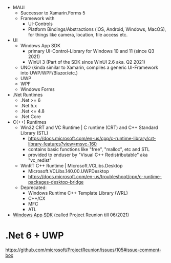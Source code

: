 - MAUI
  - Successor to Xamarin.Forms 5
  - Framework with
    - UI-Controls
    - Platform Bindings/Abstractions (iOS, Android, Windows, MacOS), for things like camera, location, file access etc.
- UI
  - Windows App SDK
    - primary UI-Control-Library for Windows 10 and 11 (since Q3 2021)
    - WinUI 3 (Part of the SDK since WinUI 2.6 aka. Q2 2021)
  - UNO (kinda similar to Xamarin, compiles a generic UI-Framework into UWP/WPF/Blazor/etc.)
  - UWP
  - WPF
  - Windows Forms
- .Net Runtimes
  - .Net >= 6
  - .Net 5.x
  - .Net <= 4.8
  - .Net Core
- C(++) Runtimes
  - Win32 CRT and VC Runtime | C runtime (CRT) and C++ Standard Library (STL)
    - https://docs.microsoft.com/en-us/cpp/c-runtime-library/crt-library-features?view=msvc-160
    - contains basic functions like "free", "malloc", etc and STL 
    - provided to enduser by "Visual C++ Redistributable" aka "vc_redist"
  - WinRT C++ Runtime | Microsoft.VCLibs.Desktop
    - Microsoft.VCLibs.140.00.UWPDesktop
    - https://docs.microsoft.com/en-us/troubleshoot/cpp/c-runtime-packages-desktop-bridge
  - Deprecated:
    - Windows Runtime C++ Template Library (WRL)
    - C++/CX
    - MFC
    - ATL
- [Windows App SDK](https://github.com/microsoft/WindowsAppSDK) (called Project Reunion till 06/2021)

# .Net 6 + UWP
https://github.com/microsoft/ProjectReunion/issues/105#issue-comment-box
